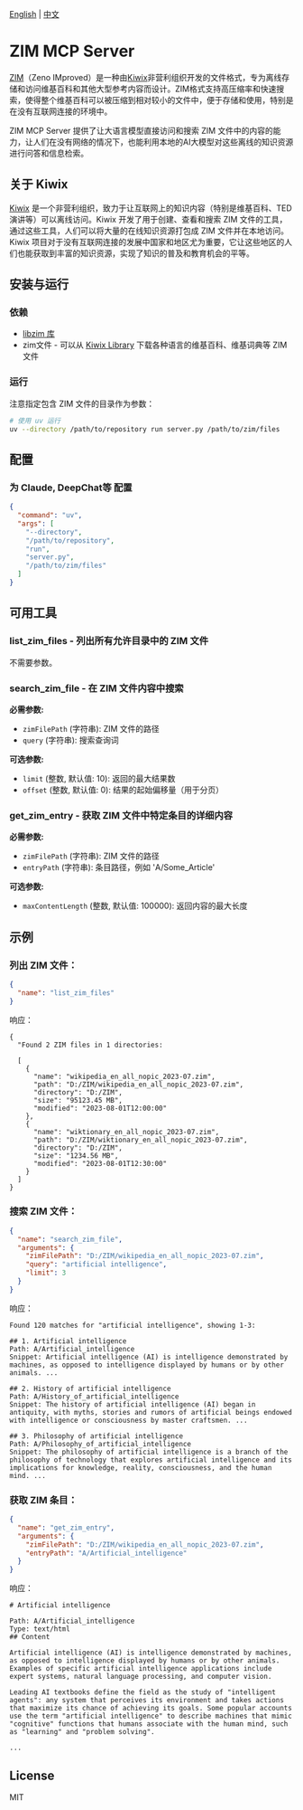 [English](README.md) | [中文](README.zh_CN.md) 

# ZIM MCP Server

[ZIM](https://en.wikipedia.org/wiki/ZIM_(file_format))（Zeno IMproved）是一种由[Kiwix](https://www.kiwix.org/)非营利组织开发的文件格式，专为离线存储和访问维基百科和其他大型参考内容而设计。ZIM格式支持高压缩率和快速搜索，使得整个维基百科可以被压缩到相对较小的文件中，便于存储和使用，特别是在没有互联网连接的环境中。

ZIM MCP Server 提供了让大语言模型直接访问和搜索 ZIM 文件中的内容的能力，让人们在没有网络的情况下，也能利用本地的AI大模型对这些离线的知识资源进行问答和信息检索。

## 关于 Kiwix

[Kiwix](https://www.kiwix.org/) 是一个非营利组织，致力于让互联网上的知识内容（特别是维基百科、TED 演讲等）可以离线访问。Kiwix 开发了用于创建、查看和搜索 ZIM 文件的工具，通过这些工具，人们可以将大量的在线知识资源打包成 ZIM 文件并在本地访问。Kiwix 项目对于没有互联网连接的发展中国家和地区尤为重要，它让这些地区的人们也能获取到丰富的知识资源，实现了知识的普及和教育机会的平等。


## 安装与运行

### 依赖

- [libzim 库](https://github.com/openzim/python-libzim)
- zim文件 - 可以从 [Kiwix Library](https://browse.library.kiwix.org/) 下载各种语言的维基百科、维基词典等 ZIM 文件

### 运行

注意指定包含 ZIM 文件的目录作为参数：

```bash
# 使用 uv 运行
uv --directory /path/to/repository run server.py /path/to/zim/files
```

## 配置

### 为 Claude, DeepChat等 配置

```json
{
  "command": "uv",
  "args": [
    "--directory",
    "/path/to/repository",
    "run", 
    "server.py",
    "/path/to/zim/files"
  ]
}
```

## 可用工具

### list_zim_files - 列出所有允许目录中的 ZIM 文件

不需要参数。

### search_zim_file - 在 ZIM 文件内容中搜索

**必需参数:**
- `zimFilePath` (字符串): ZIM 文件的路径
- `query` (字符串): 搜索查询词

**可选参数:**
- `limit` (整数, 默认值: 10): 返回的最大结果数
- `offset` (整数, 默认值: 0): 结果的起始偏移量（用于分页）

### get_zim_entry - 获取 ZIM 文件中特定条目的详细内容

**必需参数:**
- `zimFilePath` (字符串): ZIM 文件的路径
- `entryPath` (字符串): 条目路径，例如 'A/Some_Article'

**可选参数:**
- `maxContentLength` (整数, 默认值: 100000): 返回内容的最大长度

## 示例

### 列出 ZIM 文件：
```json
{
  "name": "list_zim_files"
}
```

响应：
```
{
  "Found 2 ZIM files in 1 directories:

  [
    {
      "name": "wikipedia_en_all_nopic_2023-07.zim",
      "path": "D:/ZIM/wikipedia_en_all_nopic_2023-07.zim",
      "directory": "D:/ZIM",
      "size": "95123.45 MB",
      "modified": "2023-08-01T12:00:00"
    },
    {
      "name": "wiktionary_en_all_nopic_2023-07.zim",
      "path": "D:/ZIM/wiktionary_en_all_nopic_2023-07.zim",
      "directory": "D:/ZIM",
      "size": "1234.56 MB",
      "modified": "2023-08-01T12:30:00"
    }
  ]
}
```

### 搜索 ZIM 文件：
```json
{
  "name": "search_zim_file",
  "arguments": {
    "zimFilePath": "D:/ZIM/wikipedia_en_all_nopic_2023-07.zim",
    "query": "artificial intelligence",
    "limit": 3
  }
}
```

响应：
```
Found 120 matches for "artificial intelligence", showing 1-3:

## 1. Artificial intelligence
Path: A/Artificial_intelligence
Snippet: Artificial intelligence (AI) is intelligence demonstrated by machines, as opposed to intelligence displayed by humans or by other animals. ...

## 2. History of artificial intelligence
Path: A/History_of_artificial_intelligence
Snippet: The history of artificial intelligence (AI) began in antiquity, with myths, stories and rumors of artificial beings endowed with intelligence or consciousness by master craftsmen. ...

## 3. Philosophy of artificial intelligence
Path: A/Philosophy_of_artificial_intelligence
Snippet: The philosophy of artificial intelligence is a branch of the philosophy of technology that explores artificial intelligence and its implications for knowledge, reality, consciousness, and the human mind. ...
```

### 获取 ZIM 条目：
```json
{
  "name": "get_zim_entry",
  "arguments": {
    "zimFilePath": "D:/ZIM/wikipedia_en_all_nopic_2023-07.zim",
    "entryPath": "A/Artificial_intelligence"
  }
}
```

响应：
```
# Artificial intelligence

Path: A/Artificial_intelligence
Type: text/html
## Content

Artificial intelligence (AI) is intelligence demonstrated by machines, as opposed to intelligence displayed by humans or by other animals. Examples of specific artificial intelligence applications include expert systems, natural language processing, and computer vision.

Leading AI textbooks define the field as the study of "intelligent agents": any system that perceives its environment and takes actions that maximize its chance of achieving its goals. Some popular accounts use the term "artificial intelligence" to describe machines that mimic "cognitive" functions that humans associate with the human mind, such as "learning" and "problem solving".

...
```


## License

MIT
